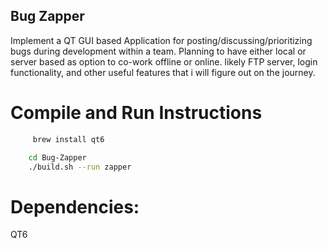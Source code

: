 ## Bug Zapper

Implement a QT GUI based Application for posting/discussing/prioritizing bugs during 
development within a team. Planning to have either local or server based as option to 
co-work offline or online. likely FTP server, login functionality, and other useful 
features that i will figure out on the journey. 

# Compile and Run Instructions

```sh
     brew install qt6
```
```sh
    cd Bug-Zapper
    ./build.sh --run zapper
```

# Dependencies:

QT6


